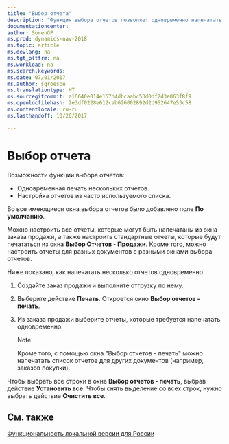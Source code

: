 ```yaml
---
title: "Выбор отчета"
description: "Функция выбора отчетов позволяет одновременно напечатать список отчетов и настроить отчеты из списка, которые широко используются."
documentationcenter: 
author: SorenGP
ms.prod: dynamics-nav-2018
ms.topic: article
ms.devlang: na
ms.tgt_pltfrm: na
ms.workload: na
ms.search.keywords: 
ms.date: 07/01/2017
ms.author: sgroespe
ms.translationtype: HT
ms.sourcegitcommit: a16640e014e157d4dbcaabc53d0df2d3e063f8f9
ms.openlocfilehash: 2e3df0228e612cab626002892d2d952647e53c58
ms.contentlocale: ru-ru
ms.lasthandoff: 10/26/2017

---
```

# <a name="report-selection"></a>Выбор отчета
Возможности функции выбора отчетов:  

- Одновременная печать нескольких отчетов.  
- Настройка отчетов из часто используемого списка.  

Во все имеющиеся окна выбора отчетов было добавлено поле **По умолчанию**.  

Можно настроить все отчеты, которые могут быть напечатаны из окна заказа продажи, а также настроить стандартные отчеты, которые будут печататься из окна **Выбор Отчетов - Продажи**. Кроме того, можно настроить отчеты для разных документов с разными окнами выбора отчетов.  

Ниже показано, как напечатать несколько отчетов одновременно.  

1.  Создайте заказ продажи и выполните отгрузку по нему.  
2.  Выберите действие **Печать**. Откроется окно **Выбор отчетов - печать**.  
3.  Из заказа продажи выберите отчеты, которые требуется напечатать одновременно.  

    > [!NOTE]  
    >  Кроме того, с помощью окна "Выбор отчетов - печать" можно напечатать список отчетов для других документов (например, заказов покупки).  

Чтобы выбрать все строки в окне **Выбор отчетов - печать**, выбрав действие **Установить все**. Чтобы снять выделение со всех строк, нужно выбрать действие **Очистить все**.

## <a name="see-also"></a>См. также
[Функциональность локальной версии для России](russia-local-functionality.md)

